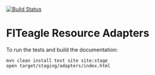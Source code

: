 [![Build Status](https://travis-ci.org/FITeagle/adapters.svg)](https://travis-ci.org/FITeagle/adapters)

FITeagle Resource Adapters
===========================

To run the tests and build the documentation:

    mvn clean install test site site:stage
    open target/staging/adapters/index.html

